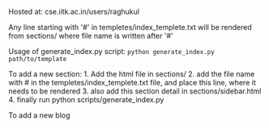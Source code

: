 Hosted at: cse.iitk.ac.in/users/raghukul


Any line starting with '#' in templetes/index_templete.txt will be rendered from sections/ where file name is written after '#'

Usage of generate_index.py script:
	`python generate_index.py path/to/template`

To add a new section:
	1. Add the html file in sections/
	2. add the file name with # in the templetes/index_templete.txt file, and place this line, where it needs to be rendered
	3. also add this section detail in sections/sidebar.html
	4. finally run python scripts/generate_index.py

To add a new blog
	
